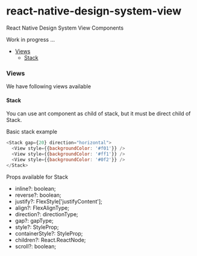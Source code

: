 # react-native-design-system-view

React Native Design System View Components

Work in progress ...

- [Views](#views)
  - [Stack](#stack)

### Views

We have following views available

#### Stack

You can use ant component as child of stack, but it must be direct child of Stack.

Basic stack example

```js
<Stack gap={20} direction="horizontal">
  <View style={{backgroundColor: '#f01'}} />
  <View style={{backgroundColor: '#ff1'}} />
  <View style={{backgroundColor: '#0f2'}} />
</Stack>
```

Props available for Stack

- inline?: boolean;
- reverse?: boolean;
- justify?: FlexStyle['justifyContent'];
- align?: FlexAlignType;
- direction?: directionType;
- gap?: gapType;
- style?: StyleProp<ViewStyle>;
- containerStyle?: StyleProp<ViewStyle>;
- children?: React.ReactNode;
- scroll?: boolean;
